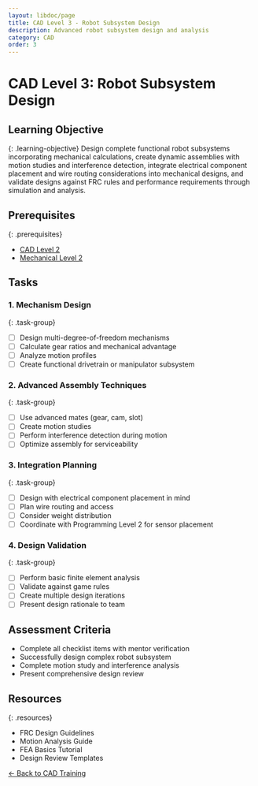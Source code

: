 ```yaml
---
layout: libdoc/page
title: CAD Level 3 - Robot Subsystem Design
description: Advanced robot subsystem design and analysis
category: CAD
order: 3
---
```


# CAD Level 3: Robot Subsystem Design

## Learning Objective
{: .learning-objective}
Design complete functional robot subsystems incorporating mechanical calculations, create dynamic assemblies with motion studies and interference detection, integrate electrical component placement and wire routing considerations into mechanical designs, and validate designs against FRC rules and performance requirements through simulation and analysis.

## Prerequisites
{: .prerequisites}
- [CAD Level 2](../cad/level-2)
- [Mechanical Level 2](../mechanical/level-2)

## Tasks

### 1. Mechanism Design
{: .task-group}
- [ ] Design multi-degree-of-freedom mechanisms
- [ ] Calculate gear ratios and mechanical advantage
- [ ] Analyze motion profiles
- [ ] Create functional drivetrain or manipulator subsystem

### 2. Advanced Assembly Techniques
{: .task-group}
- [ ] Use advanced mates (gear, cam, slot)
- [ ] Create motion studies
- [ ] Perform interference detection during motion
- [ ] Optimize assembly for serviceability

### 3. Integration Planning
{: .task-group}
- [ ] Design with electrical component placement in mind
- [ ] Plan wire routing and access
- [ ] Consider weight distribution
- [ ] Coordinate with Programming Level 2 for sensor placement

### 4. Design Validation
{: .task-group}
- [ ] Perform basic finite element analysis
- [ ] Validate against game rules
- [ ] Create multiple design iterations
- [ ] Present design rationale to team

## Assessment Criteria
- Complete all checklist items with mentor verification
- Successfully design complex robot subsystem
- Complete motion study and interference analysis
- Present comprehensive design review

## Resources
{: .resources}
- FRC Design Guidelines
- Motion Analysis Guide
- FEA Basics Tutorial
- Design Review Templates

[← Back to CAD Training](../)
